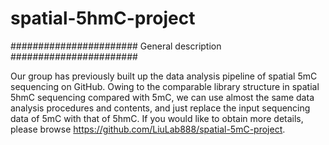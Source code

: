 # spatial-5hmC-project
####################### General description #######################

Our group has previously built up the data analysis pipeline of spatial 5mC sequencing on GitHub.
Owing to the comparable library structure in spatial 5hmC sequencing compared with 5mC, we can use almost the same data analysis procedures and contents, and just replace the input sequencing data of 5mC with that of 5hmC. 
If you would like to obtain more details, please browse https://github.com/LiuLab888/spatial-5mC-project.
